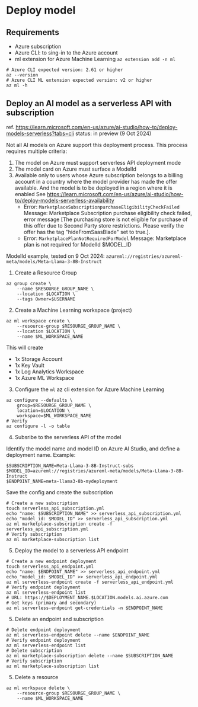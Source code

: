 # Deploy model

## Requirements

* Azure subscription
* Azure CLI: to sing-in to the Azure account
* ml extension for Azure Machine Learning `az extension add -n ml`

```shell
# Azure CLI expected version: 2.61 or higher
az --version
# Azure CLI ML extension expected version: v2 or higher
az ml -h
```

## Deploy an AI model as a serverless API with subscription
ref. https://learn.microsoft.com/en-us/azure/ai-studio/how-to/deploy-models-serverless?tabs=cli
status: in preview (9 Oct 2024)

Not all AI models on Azure support this deployment process.
This process requires multiple criteria:
1) The model on Azure must support serverless API deployment mode
2) The model card on Azure must surface a ModelId
4) Available only to users whose Azure subscription belongs to a billing account in a country where the model provider has made the offer available. And the model is to be deployed in a region where it is enabled See https://learn.microsoft.com/en-us/azure/ai-studio/how-to/deploy-models-serverless-availability 
    * Error: `MarketplaceSubscriptionpurchaseEligibilityCheckFailed` Message: Marketplace Subscription purchase eligibility check failed, error message [The purchasing store is not eligible for purchase of this offer due to Second Party store restrictions. Please verify the offer has the tag "hideFromSaasBlade" set to true.].
    * Error: `MarketplacePlanNotRequiredForModel` Message: Marketplace plan is not required for ModelId $MODEL_ID

ModelId example, tested on 9 Oct 2024: `azureml://registries/azureml-meta/models/Meta-Llama-3-8B-Instruct`


1. Create a Resource Group

```shell
az group create \ 
    --name $RESOURGE_GROUP_NAME \ 
    --location $LOCATION \ 
    --tags Owner=$USERNAME
```

2. Create a Machine Learning workspace (project)

```shell
az ml workspace create \ 
    --resource-group $RESOURGE_GROUP_NAME \ 
    --location $LOCATION \ 
    --name $ML_WORKSPACE_NAME 
```

This will create 
* 1x Storage Account
* 1x Key Vault
* 1x Log Analytics Workspace
* 1x Azure ML Workspace


3. Configure the `ml` az cli extension for Azure Machine Learning

```shell
az configure --defaults \ 
    group=$RESOURGE_GROUP_NAME \ 
    location=$LOCATION \ 
    workspace=$ML_WORKSPACE_NAME
# Verify
az configure -l -o table
```

4. Subsribe to the serverless API of the model

Identify the model name and model ID on Azure AI Studio, and define a deployment name. Example:

```plaintext
$SUBSCRIPTION_NAME=Meta-Llama-3-8B-Instruct-subs
$MODEL_ID=azureml://registries/azureml-meta/models/Meta-Llama-3-8B-Instruct
$ENDPOINT_NAME=meta-llama3-8b-mydeployment
```

Save the config and create the subscription

```shell
# Create a new subscription
touch serverless_api_subscription.yml
echo "name: $SUBSCRIPTION_NAME" >> serverless_api_subscription.yml
echo "model_id: $MODEL_ID" >> serverless_api_subscription.yml
az ml marketplace-subscription create -f serverless_api_subscription.yml
# Verify subscription
az ml marketplace-subscription list
```

5. Deploy the model to a serverless API endpoint

```shell
# Create a new endpoint deployment
touch serverless_api_endpoint.yml
echo "name: $ENDPOINT_NAME" >> serverless_api_endpoint.yml
echo "model_id: $MODEL_ID" >> serverless_api_endpoint.yml
az ml serverless-endpoint create -f serverless_api_endpoint.yml
# Verify endpoint deployment
az ml serverless-endpoint list
# URL: https://$DEPLOYMENT_NAME.$LOCATION.models.ai.azure.com
# Get keys (primary and secondary)
az ml serverless-endpoint get-credentials -n $ENDPOINT_NAME
```

5. Delete an endpoint and subscription

```shell
# Delete endpoint deployment
az ml serverless-endpoint delete --name $ENDPOINT_NAME
# Verify endpoint deployment
az ml serverless-endpoint list
# Delete subscription
az ml marketplace-subscription delete --name $SUBSCRIPTION_NAME
# Verify subscription
az ml marketplace-subscription list
```

5. Delete a resource

```shell
az ml workspace delete \ 
    --resource-group $RESOURGE_GROUP_NAME \ 
    --name $ML_WORKSPACE_NAME
```